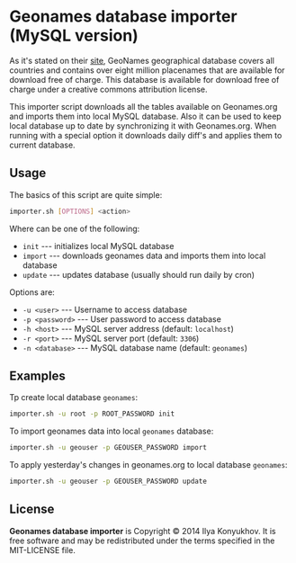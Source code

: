 Geonames database importer (MySQL version)
==========================================

As it's stated on their [site](http://www.geonames.org/), GeoNames geographical database covers all countries and contains over eight million placenames that are available for download free of charge. This database is available for download free of charge under a creative commons attribution license.

This importer script downloads all the tables available on Geonames.org and imports them into local MySQL database. Also it can be used to keep local database up to date by synchronizing it with Geonames.org. When running with a special option it downloads daily diff's and applies them to current database.


Usage
-----

The basics of this script are quite simple:

```bash
importer.sh [OPTIONS] <action>
```

Where <action> can be one of the following:

* `init` --- initializes local MySQL database
* `import` --- downloads geonames data and imports them into local database
* `update` --- updates database (usually should run daily by cron)

Options are:

* `-u <user>` --- Username to access database
* `-p <password>` --- User password to access database
* `-h <host>` --- MySQL server address (default: `localhost`)
* `-r <port>` --- MySQL server port (default: `3306`)
* `-n <database>` --- MySQL database name (default: `geonames`)


Examples
--------

Tp create local database `geonames`:

```bash
importer.sh -u root -p ROOT_PASSWORD init
```

To import geonames data into local `geonames` database:

```bash
importer.sh -u geouser -p GEOUSER_PASSWORD import
```

To apply yesterday's changes in geonames.org to local database `geonames`:

```bash
importer.sh -u geouser -p GEOUSER_PASSWORD update
```


License
-------

**Geonames database importer** is Copyright © 2014 Ilya Konyukhov. It is free software and may be redistributed under the terms specified in the MIT-LICENSE file.
